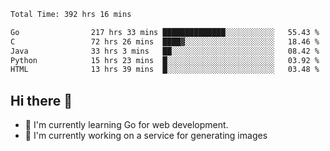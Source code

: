 <!--START_SECTION:waka-->

```txt
Total Time: 392 hrs 16 mins

Go                217 hrs 33 mins ██████████████░░░░░░░░░░░   55.43 %
C                 72 hrs 26 mins  ████▓░░░░░░░░░░░░░░░░░░░░   18.46 %
Java              33 hrs 3 mins   ██░░░░░░░░░░░░░░░░░░░░░░░   08.42 %
Python            15 hrs 23 mins  █░░░░░░░░░░░░░░░░░░░░░░░░   03.92 %
HTML              13 hrs 39 mins  █░░░░░░░░░░░░░░░░░░░░░░░░   03.48 %
```

<!--END_SECTION:waka-->

## Hi there 👋
- 🌱 I'm currently learning Go for web development.
- 🔭 I'm currently working on a service for generating images 

<!--
**prorok210/prorok210** is a ✨ _special_ ✨ repository because its `README.md` (this file) appears on your GitHub profile.

Here are some ideas to get you started:

- 🔭 I’m currently working on ...
- 🌱 I’m currently learning ...
- 👯 I’m looking to collaborate on ...
- 🤔 I’m looking for help with ...
- 💬 Ask me about ...
- 📫 How to reach me: ...
- 😄 Pronouns: ...
- ⚡ Fun fact: ...
-->
